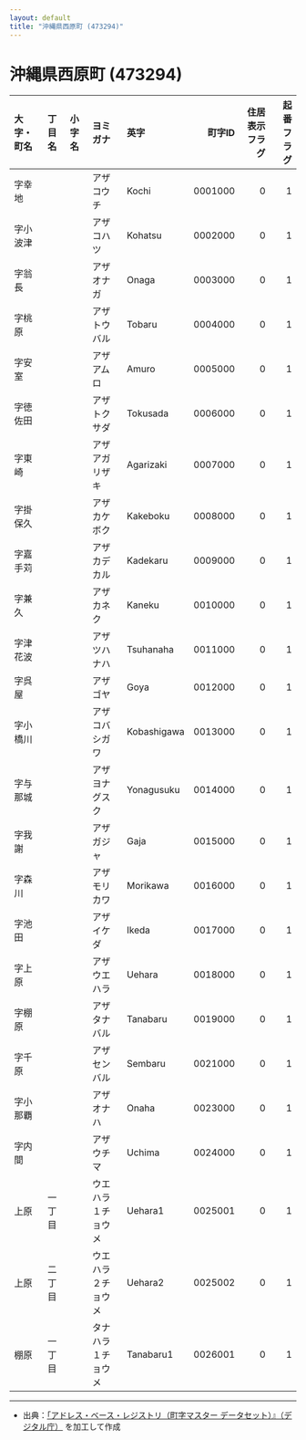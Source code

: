 ```yaml
---
layout: default
title: "沖縄県西原町 (473294)"
---
```


# 沖縄県西原町 (473294)

| 大字・町名 | 丁目名 | 小字名 | ヨミガナ | 英字 | 町字ID | 住居表示フラグ | 起番フラグ |
|:--------|:------|:------|:-----------------|:---------------------|--------:|----------:|--------:|
| 字幸地 |  |  | アザコウチ | Kochi | 0001000 | 0 | 1 |
| 字小波津 |  |  | アザコハツ | Kohatsu | 0002000 | 0 | 1 |
| 字翁長 |  |  | アザオナガ | Onaga | 0003000 | 0 | 1 |
| 字桃原 |  |  | アザトウバル | Tobaru | 0004000 | 0 | 1 |
| 字安室 |  |  | アザアムロ | Amuro | 0005000 | 0 | 1 |
| 字徳佐田 |  |  | アザトクサダ | Tokusada | 0006000 | 0 | 1 |
| 字東崎 |  |  | アザアガリザキ | Agarizaki | 0007000 | 0 | 1 |
| 字掛保久 |  |  | アザカケボク | Kakeboku | 0008000 | 0 | 1 |
| 字嘉手苅 |  |  | アザカデカル | Kadekaru | 0009000 | 0 | 1 |
| 字兼久 |  |  | アザカネク | Kaneku | 0010000 | 0 | 1 |
| 字津花波 |  |  | アザツハナハ | Tsuhanaha | 0011000 | 0 | 1 |
| 字呉屋 |  |  | アザゴヤ | Goya | 0012000 | 0 | 1 |
| 字小橋川 |  |  | アザコバシガワ | Kobashigawa | 0013000 | 0 | 1 |
| 字与那城 |  |  | アザヨナグスク | Yonagusuku | 0014000 | 0 | 1 |
| 字我謝 |  |  | アザガジャ | Gaja | 0015000 | 0 | 1 |
| 字森川 |  |  | アザモリカワ | Morikawa | 0016000 | 0 | 1 |
| 字池田 |  |  | アザイケダ | Ikeda | 0017000 | 0 | 1 |
| 字上原 |  |  | アザウエハラ | Uehara | 0018000 | 0 | 1 |
| 字棚原 |  |  | アザタナバル | Tanabaru | 0019000 | 0 | 1 |
| 字千原 |  |  | アザセンバル | Sembaru | 0021000 | 0 | 1 |
| 字小那覇 |  |  | アザオナハ | Onaha | 0023000 | 0 | 1 |
| 字内間 |  |  | アザウチマ | Uchima | 0024000 | 0 | 1 |
| 上原 | 一丁目 |  | ウエハラ１チョウメ | Uehara1 | 0025001 | 0 | 1 |
| 上原 | 二丁目 |  | ウエハラ２チョウメ | Uehara2 | 0025002 | 0 | 1 |
| 棚原 | 一丁目 |  | タナハラ１チョウメ | Tanabaru1 | 0026001 | 0 | 1 |

---

- 出典：[「アドレス・ベース・レジストリ（町字マスター データセット）』（デジタル庁）](https://www.digital.go.jp/policies/base_registry_address/) を加工して作成